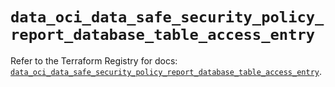 # `data_oci_data_safe_security_policy_report_database_table_access_entry`

Refer to the Terraform Registry for docs: [`data_oci_data_safe_security_policy_report_database_table_access_entry`](https://registry.terraform.io/providers/oracle/oci/6.18.0/docs/data-sources/data_safe_security_policy_report_database_table_access_entry).
